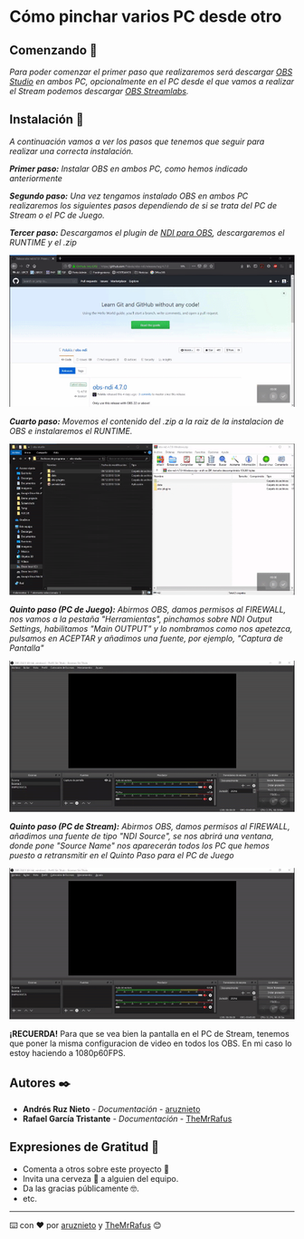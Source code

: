 # Cómo pinchar varios PC desde otro


## Comenzando 🚀

_Para poder comenzar el primer paso que realizaremos será descargar [OBS Studio](https://obsproject.com/es) en ambos PC, opcionalmente en el PC desde el que vamos a realizar el Stream podemos descargar [OBS Streamlabs](https://streamlabs.com/streamlabs-obs)._


## Instalación 🔧

_A continuación vamos a ver los pasos que tenemos que seguir para realizar una correcta instalación._

_**Primer paso:** Instalar OBS en ambos PC, como hemos indicado anteriormente_


_**Segundo paso:** Una vez tengamos instalado OBS en ambos PC realizaremos los siguientes pasos dependiendo de si se trata del PC de Stream o el PC de Juego._


_**Tercer paso:** Descargamos el plugin de [NDI para OBS](https://github.com/Palakis/obs-ndi/releases/tag/4.7.0), descargaremos el RUNTIME y el .zip_

![](imagenes/ndi-obs.gif)


_**Cuarto paso:** Movemos el contenido del .zip a la raiz de la instalacion de OBS e instalaremos el RUNTIME._

![](imagenes/zip.gif)


_**Quinto paso (PC de Juego):** Abirmos OBS, damos permisos al FIREWALL, nos vamos a la pestaña "Herramientas", pinchamos sobre NDI Output Settings, habilitamos "Main OUTPUT" y lo nombramos como nos apetezca, pulsamos en ACEPTAR y añadimos una fuente, por ejemplo, "Captura de Pantalla"_

![](imagenes/pcjuego.gif)

_**Quinto paso (PC de Stream):** Abirmos OBS, damos permisos al FIREWALL, añadimos una fuente de tipo "NDI Source", se nos abrirá una ventana, donde pone "Source Name" nos aparecerán todos los PC que hemos puesto a retransmitir en el Quinto Paso para el PC de Juego_

![](imagenes/pcstream.gif)

**¡RECUERDA!** Para que se vea bien la pantalla en el PC de Stream, tenemos que poner la misma configuracion de video en todos los OBS. En mi caso lo estoy haciendo a 1080p60FPS.

## Autores ✒️

* **Andrés Ruz Nieto** - *Documentación* - [aruznieto](https://github.com/aruznieto) 
* **Rafael García Tristante** - *Documentación* - [TheMrRafus](https://github.com/TheMrRafus) 

## Expresiones de Gratitud 🎁

* Comenta a otros sobre este proyecto 📢
* Invita una cerveza 🍺 a alguien del equipo. 
* Da las gracias públicamente 🤓.
* etc.

---
⌨️ con ❤️ por [aruznieto](https://github.com/aruznieto) y [TheMrRafus](https://github.com/TheMrRafus) 😊
